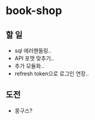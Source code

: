 # book-shop

## 할 일

- sql 에러핸들링..
- API 포맷 맞추기..
- 추가 모듈화..
- refresh token으로 로그인 연장..

## 도전

- 몽구스?
